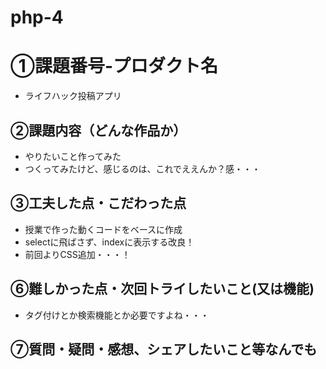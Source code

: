 # php-4

# ①課題番号-プロダクト名
- ライフハック投稿アプリ

## ②課題内容（どんな作品か）
- やりたいこと作ってみた
- つくってみたけど、感じるのは、これでええんか？感・・・


## ③工夫した点・こだわった点
- 授業で作った動くコードをベースに作成
- selectに飛ばさず、indexに表示する改良！
- 前回よりCSS追加・・・！


## ⑥難しかった点・次回トライしたいこと(又は機能)
- タグ付けとか検索機能とか必要ですよね・・・


## ⑦質問・疑問・感想、シェアしたいこと等なんでも

